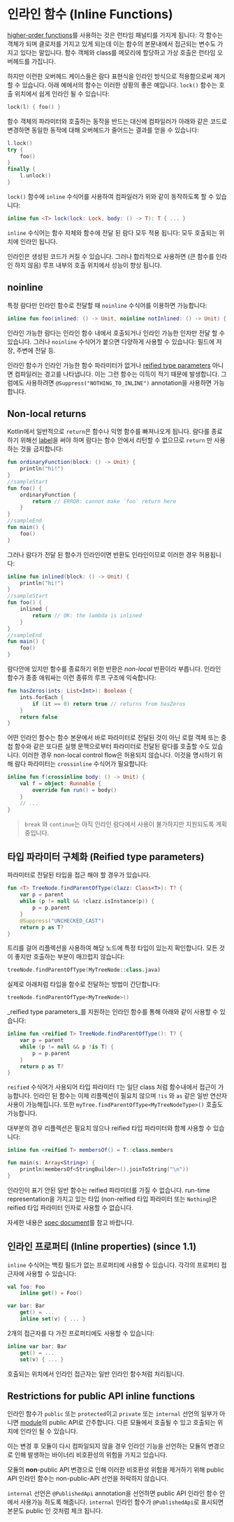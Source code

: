 # 인라인 함수 \(Inline Functions\)

[higher-order functions](https://app.gitbook.com/@bbiguduk/s/kotlin/language-guide/functions-and-lambdas/higher-order-functions-and-lambdas)를 사용하는 것은 런타임 패널티를 가지게 됩니다: 각 함수는 객체가 되며 클로저를 가지고 있게 되는데 이는 함수의 본문내에서 접근되는 변수도 가지고 있다는 말입니다. 함수 객체와 class를 메모리에 할당하고 가상 호출은 런타임 오버헤드를 가집니다.

하지만 이런한 오버헤드 케이스들은 람다 표현식을 인라인 방식으로 적용함으로써 제거할 수 있습니다. 아래 예에서의 함수는 이러한 상황의 좋은 예입니다. `lock()` 함수는 호출 위치에서 쉽게 인라인 될 수 있습니다:

```kotlin
lock(l) { foo() }
```

함수 객체의 파라미터와 호출하는 동작을 반드는 대신에 컴파일러가 아래와 같은 코드로 변경하면 동일한 동작에 대해 오버헤드가 줄어드는 결과를 얻을 수 있습니다:

```kotlin
l.lock()
try {
    foo()
}
finally {
    l.unlock()
}
```

`lock()` 함수에 `inline` 수식어를 사용하여 컴파일러가 위와 같이 동작하도록 할 수 있습니다:

```kotlin
inline fun <T> lock(lock: Lock, body: () -> T): T { ... }
```

`inline` 수식어는 함수 자체와 함수에 전달 된 람다 모두 적용 됩니다: 모두 호출되는 위치에 인라인 됩니다.

인라인은 생성된 코드가 커질 수 있습니다. 그러나 합리적으로 사용하면 \(큰 함수를 인라인 하지 않음\) 루프 내부의 호출 위치에서 성능이 향상 됩니다.

## noinline

특정 람다만 인라인 함수로 전달할 때 `noinline` 수식어를 이용하면 가능합니다:

```kotlin
inline fun foo(inlined: () -> Unit, noinline notInlined: () -> Unit) { ... }
```

인라인 가능한 람다는 인라인 함수 내에서 호출되거나 인라인 가능한 인자만 전달 할 수 있습니다. 그러나 `noinline` 수식어가 붙으면 다양하게 사용할 수 있습니다: 필드에 저장, 주변에 전달 등.

인라인 함수가 인라인 가능한 함수 파라미터가 없거나 [reified type parameters](https://app.gitbook.com/@bbiguduk/s/kotlin/language-guide/functions-and-lambdas/inline-functions#reified-type-parameters) 아니면 컴파일러는 경고를 나타냅니다. 이는 그런 함수는 이득이 적기 때문에 발생합니다. 그럼에도 사용하려면 `@Suppress("NOTHING_TO_INLINE")` annotation을 사용하면 가능합니다.

## Non-local returns

Kotlin에서 일반적으로 `return`은 함수나 익명 함수를 빠져나오게 됩니다. 람다를 종료하기 위해선 [label](https://app.gitbook.com/@bbiguduk/s/kotlin/language-guide/basics/returns-and-jumps#return-at-labels)을 써야 하며 람다는 함수 안에서 리턴할 수 없으므로 `return` 만 사용하는 것을 금지합니다:

```kotlin
fun ordinaryFunction(block: () -> Unit) {
    println("hi!")
}
//sampleStart
fun foo() {
    ordinaryFunction {
        return // ERROR: cannot make `foo` return here
    }
}
//sampleEnd
fun main() {
    foo()
}
```

그러나 람다가 전달 된 함수가 인라인이면 반환도 인라인이므로 이러한 경우 허용됩니다:

```kotlin
inline fun inlined(block: () -> Unit) {
    println("hi!")
}
//sampleStart
fun foo() {
    inlined {
        return // OK: the lambda is inlined
    }
}
//sampleEnd
fun main() {
    foo()
}
```

람다안에 있지만 함수를 종료하기 위한 반환은 _non-local_ 반환이라 부릅니다. 인라인 함수가 종종 애워싸는 이런 종류의 루프 구조에 익숙합니다:

```kotlin
fun hasZeros(ints: List<Int>): Boolean {
    ints.forEach {
        if (it == 0) return true // returns from hasZeros
    }
    return false
}
```

어떤 인라인 함수는 함수 본문에서 바로 파라미터로 전달된 것이 아닌 로컬 객체 또는 중첩 함수와 같은 또다른 실행 문맥으로부터 파라미터로 전달된 람다를 호출할 수도 있습니다. 이러한 경우 non-local control flow은 허용되지 않습니다. 이것을 명시하기 위해 람다 파라미터는 `crossinline` 수식어가 필요합니다:

```kotlin
inline fun f(crossinline body: () -> Unit) {
    val f = object: Runnable {
        override fun run() = body()
    }
    // ...
}
```

> `break` 와 `continue`는 아직 인라인 람다에서 사용이 불가하지만 지원되도록 계획 중입니다.

## 타입 파라미터 구체화 \(Reified type parameters\)

파라미터로 전달된 타입을 접근 해야 할 경우가 있습니다.

```kotlin
fun <T> TreeNode.findParentOfType(clazz: Class<T>): T? {
    var p = parent
    while (p != null && !clazz.isInstance(p)) {
        p = p.parent
    }
    @Suppress("UNCHECKED_CAST")
    return p as T?
}
```

트리를 걸어 리플렉션을 사용하여 해당 노드에 특정 타입이 있는지 확인합니다. 모든 것이 좋지만 호출하는 부분이 매끄럽지 않습니다:

```kotlin
treeNode.findParentOfType(MyTreeNode::class.java)
```

실제로 아래처럼 타입을 함수로 전달하는 방법이 간단합니다:

```kotlin
treeNode.findParentOfType<MyTreeNode>()
```

_reified type parameters_를 지원하는 인라인 함수를 통해 아래와 같이 사용할 수 있습니다:

```kotlin
inline fun <reified T> TreeNode.findParentOfType(): T? {
    var p = parent
    while (p != null && p !is T) {
        p = p.parent
    }
    return p as T?
}
```

`reified` 수식어가 사용되어 타입 파라미터 `T`는 일단 class 처럼 함수내에서 접근이 가능합니다. 인라인 된 함수는 이제 리플렉션이 필요치 않으며 `!is` 와 `as` 같은 일반 연산자 사용이 가능해집니다. 또한 `myTree.findParentOfType<MyTreeNodeType>()` 호출도 가능합니다.

대부분의 경우 리플렉션은 필요치 않으나 reified 타입 파라미터와 함께 사용할 수 있습니다:

```kotlin
inline fun <reified T> membersOf() = T::class.members

fun main(s: Array<String>) {
    println(membersOf<StringBuilder>().joinToString("\n"))
}
```

인라인이 표기 안된 일반 함수는 reified 파라미터를 가질 수 없습니다. run-time representation을 가지고 있는 타입 \(non-reified 타입 파라미터 또는 `Nothing`\)은 reified 타입 파라미터 인자로 사용할 수 없습니다.

자세한 내용은 [spec document](https://github.com/JetBrains/kotlin/blob/master/spec-docs/reified-type-parameters.md)를 참고 바랍니다.

## 인라인 프로퍼티 \(Inline properties\) \(since 1.1\)

`inline` 수식어는 백킹 필드가 없는 프로퍼티에 사용할 수 있습니다. 각각의 프로퍼티 접근자에 사용할 수 있습니다:

```kotlin
val foo: Foo
    inline get() = Foo()

var bar: Bar
    get() = ...
    inline set(v) { ... }
```

2개의 접근자를 다 가진 프로퍼티에도 사용할 수 있습니다:

```kotlin
inline var bar: Bar
    get() = ...
    set(v) { ... }
```

호출되는 위치에서 인라인 접근자는 일반 인라인 함수처럼 처리됩니다.

## Restrictions for public API inline functions

인라인 함수가 `public` 또는 `protected`이고 `private` 또는 `internal` 선언의 일부가 아니면 [module](https://app.gitbook.com/@bbiguduk/s/kotlin/language-guide/classes-and-objects/visibility-modifiers#modules)의 public API로 간주합니다. 다른 모듈에서 호출될 수 있고 호출되는 위치에 인라인 될 수 있습니다.

이는 변경 후 모듈이 다시 컴파일되지 않을 경우 인라인 기능을 선언하는 모듈의 변경으로 인해 발생하는 바이너리 비호환성의 위험을 가지고 있습니다.

모듈의 **non**-public API 변경으로 인해 이러한 비호환성 위험을 제거하기 위해 public API 인라인 함수는 non-public-API 선언을 허락하지 않습니다.

`internal` 선언은 `@PublishedApi` annotation을 선언하면 public API 인라인 함수 안에서 사용가능 하도록 해줍니다. `internal` 인라인 함수가 `@PublishedApi`로 표시되면 본문도 public 인 것처럼 체크 됩니다.

